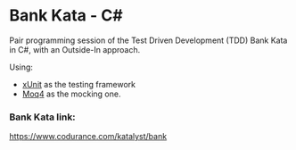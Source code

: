 # Bank Kata - C#
Pair programming session of the Test Driven Development (TDD) Bank Kata in C#, with an Outside-In approach.

Using:
* [xUnit](https://xunit.net/) as the testing framework 
* [Moq4](https://github.com/moq/moq4) as the mocking one.


### Bank Kata link:
https://www.codurance.com/katalyst/bank
